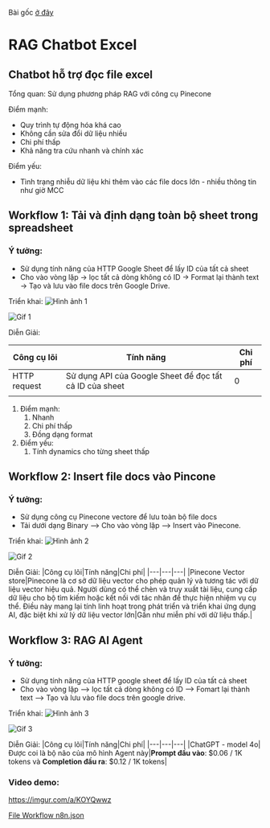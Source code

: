 Bài gốc [ở đây](https://shrub-midnight-a8f.notion.site/RAG-Chatbot-Excel-17e527e535d9808b827ff0c4c77fb976)

# RAG Chatbot Excel

## Chatbot hỗ trợ đọc file excel

Tổng quan: Sử dụng phương pháp RAG với công cụ Pinecone

Điểm mạnh: 

- Quy trình tự động hóa khá cao
- Không cần sửa đổi dữ liệu nhiều
- Chi phí thấp
- Khả năng tra cứu nhanh và chính xác

Điểm yếu:

- Tình trạng nhiễu dữ liệu khi thêm vào các file docs lớn - nhiều thông tin như giờ MCC

## Workflow 1: Tải và định dạng toàn bộ sheet trong spreadsheet

### Ý tưởng:

- Sử dụng tính năng của HTTP Google Sheet để lấy ID của tất cả sheet
- Cho vào vòng lặp → lọc tất cả dòng không có ID → Format lại thành text → Tạo và lưu vào file docs trên Google Drive.

Triển khai:
![Hình ảnh 1](https://shrub-midnight-a8f.notion.site/image/https%3A%2F%2Fprod-files-secure.s3.us-west-2.amazonaws.com%2F043a9a8f-6006-44cb-b853-e7caf25e509c%2Fee4e5047-7d32-4192-be6b-4e9cc28195bd%2Fimage.png?table=block&id=184527e5-35d9-8027-98ad-c5641028362a&spaceId=043a9a8f-6006-44cb-b853-e7caf25e509c&width=1420&userId=&cache=v2)

![Gif 1](https://media2.giphy.com/media/v1.Y2lkPTc5MGI3NjExaGJweGQxOHF1ZzVzMjk2aTdlbmR5MTJsejJjdDJleTJoaHNrZWg5cyZlcD12MV9pbnRlcm5hbF9naWZfYnlfaWQmY3Q9Zw/8xEj3WObFBKvBJexCa/giphy.gif)

Diễn Giải:

| Công cụ lõi | Tính năng | Chi phí |
| --- | --- | --- |
| HTTP request | Sử dụng API của Google Sheet để đọc tất cả ID của sheet | 0 |
|  |  |  |
1. Điểm mạnh:
    1. Nhanh
    2. Chi phí thấp
    3. Đồng dạng format
2. Điểm yếu:
    1. Tính dynamics cho từng sheet thấp

## Workflow 2: Insert file docs vào Pincone

### Ý tưởng:

- Sử dụng công cụ Pinecone vectore để lưu toàn bộ file docs
- Tải dưới dạng Binary —> Cho vào vòng lặp —>  Insert vào Pinecone.

Triển khai:
![Hình ảnh 2](https://shrub-midnight-a8f.notion.site/image/https%3A%2F%2Fprod-files-secure.s3.us-west-2.amazonaws.com%2F043a9a8f-6006-44cb-b853-e7caf25e509c%2Fa89b5bdc-d5dc-466c-9c8a-5f642bf48c69%2Fimage.png?table=block&id=184527e5-35d9-80cd-9c27-fe83b352d36e&spaceId=043a9a8f-6006-44cb-b853-e7caf25e509c&width=1420&userId=&cache=v2)

![Gif 2](https://media3.giphy.com/media/v1.Y2lkPTc5MGI3NjExNTgybXVzcnczNTlleTVubjE4N3Njb2lvb2txODZrbHFuZ2doZjVqbyZlcD12MV9pbnRlcm5hbF9naWZfYnlfaWQmY3Q9Zw/ODA5iIQqJwiIRV2EyS/giphy.gif)

Diễn Giải:
|Công cụ lõi|Tính năng|Chi phí|
|---|---|---|
|Pinecone Vector store|Pinecone là cơ sở dữ liệu vector cho phép quản lý và tương tác với dữ liệu vector hiệu quả. Người dùng có thể chèn và truy xuất tài liệu, cung cấp dữ liệu cho bộ tìm kiếm hoặc kết nối với tác nhân để thực hiện nhiệm vụ cụ thể. Điều này mang lại tính linh hoạt trong phát triển và triển khai ứng dụng AI, đặc biệt khi xử lý dữ liệu vector lớn|Gần như miễn phí với dữ liệu thấp.|

## Workflow 3: RAG AI Agent

### Ý tưởng:

- Sử dụng tính năng của HTTP google sheet để lấy ID của tất cả sheet
- Cho vào vòng lặp —> lọc tất cả dòng không có ID —> Fomart lại thành text —> Tạo và lưu vào file docs trên google drive.

Triển khai:
![Hình ảnh 3](https://shrub-midnight-a8f.notion.site/image/https%3A%2F%2Fprod-files-secure.s3.us-west-2.amazonaws.com%2F043a9a8f-6006-44cb-b853-e7caf25e509c%2F425f17e6-eb0a-4b91-80a0-5ba5f3a7d3f2%2Fimage.png?table=block&id=184527e5-35d9-80e4-a321-ef5d31032723&spaceId=043a9a8f-6006-44cb-b853-e7caf25e509c&width=1420&userId=&cache=v2)

![Gif 3](https://media3.giphy.com/media/v1.Y2lkPTc5MGI3NjExZG82bjZhd2N4em5hd3l2ZXlkYmU0MWE1bG55YjEzM2Y3ZXE0NG02dyZlcD12MV9pbnRlcm5hbF9naWZfYnlfaWQmY3Q9Zw/VZiQEkLL3ma2lPViT9/giphy.gif)

Diễn Giải:
|Công cụ lõi|Tính năng|Chi phí|
|---|---|---|
|ChatGPT - model 4o|Được coi là bộ não của mô hình Agent này|**Prompt đầu vào**: $0.06 / 1K tokens và **Completion đầu ra**: $0.12 / 1K tokens|

### Video demo:

https://imgur.com/a/KOYQwwz

[File Workflow n8n.json](https://github.com/hoanglong8/Document-Data-science/blob/main/n8n.json)
